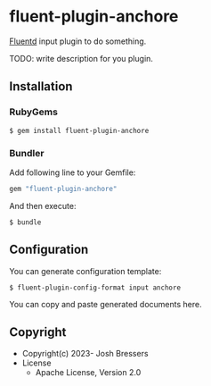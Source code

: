 # fluent-plugin-anchore

[Fluentd](https://fluentd.org/) input plugin to do something.

TODO: write description for you plugin.

## Installation

### RubyGems

```
$ gem install fluent-plugin-anchore
```

### Bundler

Add following line to your Gemfile:

```ruby
gem "fluent-plugin-anchore"
```

And then execute:

```
$ bundle
```

## Configuration

You can generate configuration template:

```
$ fluent-plugin-config-format input anchore
```

You can copy and paste generated documents here.

## Copyright

* Copyright(c) 2023- Josh Bressers
* License
  * Apache License, Version 2.0
